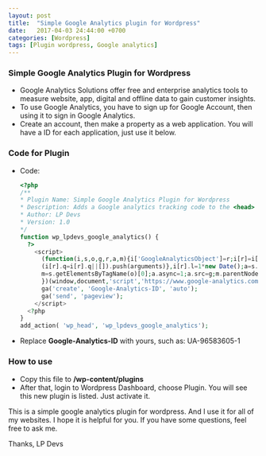 ```yaml
---
layout: post
title:  "Simple Google Analytics plugin for Wordpress"
date:   2017-04-03 24:44:00 +0700
categories: [Wordpress]
tags: [Plugin wordpress, Google analytics] 
---
```


### Simple Google Analytics Plugin for Wordpress

  * Google Analytics Solutions offer free and enterprise analytics tools to measure website, app, digital 
  and offline data to gain customer insights.
  * To use Google Analytics, you have to sign up for Google Account, then using it to sign in Google Analytics. 
  * Create an account, then make a property as a web application. You will have a ID for each application, just use it below.

### Code for Plugin
  
  * Code:
    ```php
    <?php
    /**
    * Plugin Name: Simple Google Analytics Plugin for Wordpress
    * Description: Adds a Google analytics tracking code to the <head> of your theme, by hooking to wp_head.
    * Author: LP Devs
    * Version: 1.0
    */
    function wp_lpdevs_google_analytics() {
      ?>
	    <script>
	      (function(i,s,o,g,r,a,m){i['GoogleAnalyticsObject']=r;i[r]=i[r]||function(){
	      (i[r].q=i[r].q||[]).push(arguments)},i[r].l=1*new Date();a=s.createElement(o),
	      m=s.getElementsByTagName(o)[0];a.async=1;a.src=g;m.parentNode.insertBefore(a,m)
	      })(window,document,'script','https://www.google-analytics.com/analytics.js','ga');
	      ga('create', 'Google-Analytics-ID', 'auto');
	      ga('send', 'pageview');
	    </script>
      <?php
    }
    add_action( 'wp_head', 'wp_lpdevs_google_analytics');
    ```
  * Replace **Google-Analytics-ID** with yours, such as: UA-96583605-1
  
### How to use

  * Copy this file to **/wp-content/plugins**
  * After that, login to Wordpress Dashboard, choose Plugin. You will see this new plugin is listed. Just activate it.
  
This is a simple google analytics plugin for wordpress. And I use it for all of my websites. I hope it is helpful for you. 
If you have some questions, feel free to ask me.

Thanks,
LP Devs
  
